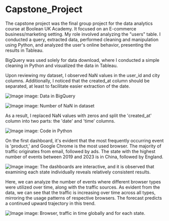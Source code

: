 # Capstone_Project

The capstone project was the final group project for the data analytics course at Boolean UK Academy. It focused on an E-commerce business/marketing setting. My role involved analyzing the "users" table. I conducted a query, extracted data, performed cleaning and manipulation using Python, and analyzed the user's online behavior, presenting the results in Tableau.

BigQuery was used solely for data download, where I conducted a simple cleaning in Python and visualized the data in Tableau.

Upon reviewing my dataset, I observed NaN values in the user_id and city columns. Additionally, I noticed that the created_at column should be separated, at least to facilitate easier extraction of the date.

![Image](https://github.com/ElisabeteDomingues/ElisabeteDomingues/assets/135114095/52d52b30-e61b-4548-bc3a-1c1cf22b4393)
image: Data in BigQuery


![Image](https://github.com/ElisabeteDomingues/ElisabeteDomingues/assets/135114095/2d4709b1-c121-4036-a089-bcf8ab86e4d5)
image: Number of NaN in dataset

As a result, I replaced NaN values with zeros and split the 'created_at' column into two parts: the 'date' and 'time' columns.

![Image](https://github.com/ElisabeteDomingues/ElisabeteDomingues/assets/135114095/0705cf93-84a2-42c4-b414-df2eb7609526)
image: Code in Python

On the first dashboard, it's evident that the most frequently occurring event is 'product,' and Google Chrome is the most used browser. The majority of traffic originates from email, followed by ads. The state with the highest number of events between 2019 and 2023 is in China, followed by England.

![Image](https://github.com/ElisabeteDomingues/ElisabeteDomingues/assets/135114095/840a4270-df45-4054-b4f3-58546249bbe8)
image: The dashboards are interactive, and it is observed that examining each state individually reveals relatively consistent results.


Here, we can analyze the number of events where different browser types were utilized over time, along with the traffic sources. As evident from the data, we can see that the traffic is increasing over time across all types, mirroring the usage patterns of respective browsers. The forecast predicts a continued upward trajectory in this trend.

![Image](https://github.com/ElisabeteDomingues/ElisabeteDomingues/assets/135114095/287a8ed6-8531-4998-87d4-75aba21e2906)
image: Browser, traffic in time globally and for each state.
